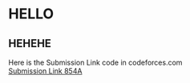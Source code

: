 # HELLO
## HEHEHE
Here is the Submission Link code in codeforces.com <br>
[Submission Link 854A](http://codeforces.com/contest/854/submission/42296086)
